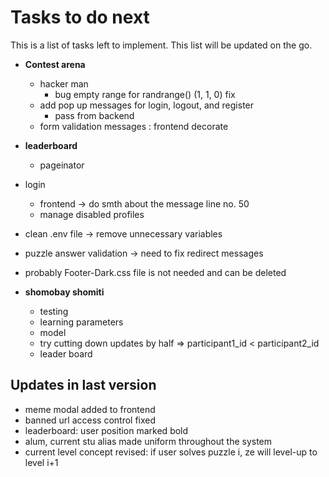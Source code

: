 # Tasks to do next

This is a list of tasks left to implement. This list will be updated on the go.



* **Contest arena**
    * hacker man 
        * bug empty range for randrange() (1, 1, 0) fix
    * add pop up messages for login, logout, and register 
        * pass from backend
    * form validation messages : frontend decorate
    

* **leaderboard** 
    * pageinator


* login 
    * frontend -> do smth about the message line no. 50
    * manage disabled profiles 
     
* clean .env file -> remove unnecessary variables
* puzzle answer validation -> need to fix redirect messages
* probably Footer-Dark.css file is not needed and can be deleted
    
* **shomobay shomiti**
    * testing
    * learning parameters
    * model
    * try cutting down updates by half => participant1_id < participant2_id
    * leader board
    
## Updates in last version
* meme modal added to frontend
* banned url access control fixed
* leaderboard: user position marked bold
* alum, current stu alias made uniform throughout the system
* current level concept revised: if user solves puzzle i, ze will level-up to level i+1